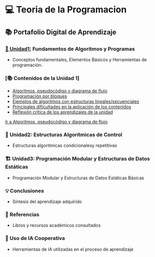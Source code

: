 # 💻 Teoria de la Programacion

## 📚 Portafolio Digital de Aprendizaje

### [🧠 Unidad1:](../Unidad1) Fundamentos de Algoritmos y Programas
* Conceptos fundamentales, Elementos Básicos y Herramientas de programación.

### [📚 Contenidos de la Unidad 1]

- [Algoritmos, pseudocódigo y diagrama de flujo](../Unidad1/Contenidos%20de%20la%20Unidad/Algoritmos,pseudocodigo,diagrama%20de%20flujo.md)
- [Programación por bloques](#programacion-por-bloques.md)
- [Ejemplos de algoritmos con estructuras lineales/secuenciales](#ejemplos-de-algoritmos-con-estructuras-lineales-secuenciales)
- [Principales dificultades en la aplicación de los contenidos](#principales-dificultades-en-la-aplicacion-de-los-contenidos)
- [Reflexión crítica de los aprendizajes de la unidad](#reflexion-critica-de-los-aprendizajes-de-la-unidad)

[Ir a Algoritmos, pseudocódigo y diagrama de flujo](../Unidad1/Contenidos-de-la-unidad/Algoritmos-pseudocodigo-diagrama-de-flujo.md)



### 🔄 Unidad2: Estructuras Algorítmicas de Control
*   Estructuras algoritmicas condicionalesy repetitivas 

### 🏗️ Unidad3: Programación Modular y Estructuras de Datos Estáticas
* Programación Modular y Estructuras de Datos Estáticas Básicas 

### 💡 Conclusiones
* Síntesis del aprendizaje adquirido 

### 📖 Referencias
* Libros y recursos académicos consultados

### 🤖 Uso de IA Cooperativa
* Herramientas de IA utilizadas en el proceso de aprendizaje
